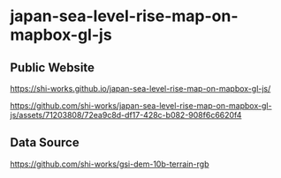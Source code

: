 # japan-sea-level-rise-map-on-mapbox-gl-js
## Public Website
https://shi-works.github.io/japan-sea-level-rise-map-on-mapbox-gl-js/

https://github.com/shi-works/japan-sea-level-rise-map-on-mapbox-gl-js/assets/71203808/72ea9c8d-df17-428c-b082-908f6c6620f4

## Data Source
https://github.com/shi-works/gsi-dem-10b-terrain-rgb
